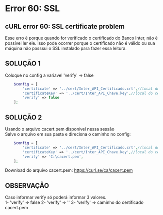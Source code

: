 # Error 60: SSL

## cURL error 60: SSL certificate problem
Esse erro é porque quando for verificado o certificado do Banco Inter, não é possível ler ele. Isso pode ocorrer porque o certificado não é válido ou sua máquina não posssui o SSL instalado para fazer essa leitura.

## SOLUÇÃO 1
Coloque no config a variavel 'verify' => false

```php
    $config = [
        'certificate' => '../cert/Inter_API_Certificado.crt',//local do certificado crt
        'certificateKey' => '../cert/Inter_API_Chave.key',//local do certificado key
        'verify' => false
    ];
```

## SOLUÇÃO 2
Usando o arquivo cacert.pem disponível nessa sessão<br>
Salve o arquivo em sua pasta e direciona o caminho no config:

```php
    $config = [
        'certificate' => '../cert/Inter_API_Certificado.crt',//local do certificado crt
        'certificateKey' => '../cert/Inter_API_Chave.key',//local do certificado key
        'verify' => 'C:\cacert.pem',
    ];
```
Download do arquivo cacert.pem: https://curl.se/ca/cacert.pem

## OBSERVAÇÃO
Caso informar verify só poderá informar 3 valores.<br>
1- 'verify' => false
2- 'verify' => ''
3- 'verify' => caminho do certificado cacert.pem